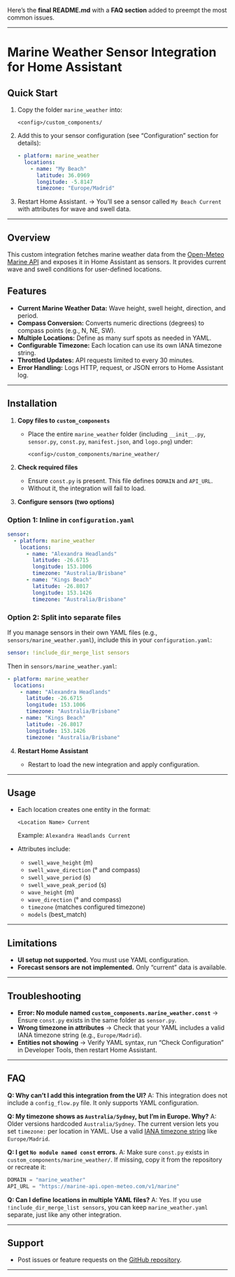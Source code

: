 Here’s the **final README.md** with a **FAQ section** added to preempt the most common issues.

---

# Marine Weather Sensor Integration for Home Assistant

## Quick Start

1. Copy the folder `marine_weather` into:

   ```
   <config>/custom_components/
   ```

2. Add this to your sensor configuration (see “Configuration” section for details):

   ```yaml
   - platform: marine_weather
     locations:
       - name: "My Beach"
         latitude: 36.0969
         longitude: -5.8147
         timezone: "Europe/Madrid"
   ```

3. Restart Home Assistant.
   → You’ll see a sensor called `My Beach Current` with attributes for wave and swell data.

---

## Overview

This custom integration fetches marine weather data from the [Open-Meteo Marine API](https://marine-api.open-meteo.com/v1/marine) and exposes it in Home Assistant as sensors.
It provides current wave and swell conditions for user-defined locations.

## Features

* **Current Marine Weather Data:** Wave height, swell height, direction, and period.
* **Compass Conversion:** Converts numeric directions (degrees) to compass points (e.g., N, NE, SW).
* **Multiple Locations:** Define as many surf spots as needed in YAML.
* **Configurable Timezone:** Each location can use its own IANA timezone string.
* **Throttled Updates:** API requests limited to every 30 minutes.
* **Error Handling:** Logs HTTP, request, or JSON errors to Home Assistant log.

---

## Installation

1. **Copy files to `custom_components`**

   * Place the entire `marine_weather` folder (including `__init__.py`, `sensor.py`, `const.py`, `manifest.json`, and `logo.png`) under:

     ```
     <config>/custom_components/marine_weather/
     ```

2. **Check required files**

   * Ensure `const.py` is present. This file defines `DOMAIN` and `API_URL`.
   * Without it, the integration will fail to load.

3. **Configure sensors (two options)**

### Option 1: Inline in `configuration.yaml`

```yaml
sensor:
  - platform: marine_weather
    locations:
      - name: "Alexandra Headlands"
        latitude: -26.6715
        longitude: 153.1006
        timezone: "Australia/Brisbane"
      - name: "Kings Beach"
        latitude: -26.8017
        longitude: 153.1426
        timezone: "Australia/Brisbane"
```

### Option 2: Split into separate files

If you manage sensors in their own YAML files (e.g., `sensors/marine_weather.yaml`), include this in your `configuration.yaml`:

```yaml
sensor: !include_dir_merge_list sensors
```

Then in `sensors/marine_weather.yaml`:

```yaml
- platform: marine_weather
  locations:
    - name: "Alexandra Headlands"
      latitude: -26.6715
      longitude: 153.1006
      timezone: "Australia/Brisbane"
    - name: "Kings Beach"
      latitude: -26.8017
      longitude: 153.1426
      timezone: "Australia/Brisbane"
```

4. **Restart Home Assistant**

   * Restart to load the new integration and apply configuration.

---

## Usage

* Each location creates one entity in the format:

  ```
  <Location Name> Current
  ```

  Example: `Alexandra Headlands Current`

* Attributes include:

  * `swell_wave_height` (m)
  * `swell_wave_direction` (° and compass)
  * `swell_wave_period` (s)
  * `swell_wave_peak_period` (s)
  * `wave_height` (m)
  * `wave_direction` (° and compass)
  * `timezone` (matches configured timezone)
  * `models` (best\_match)

---

## Limitations

* **UI setup not supported.** You must use YAML configuration.
* **Forecast sensors are not implemented.** Only “current” data is available.

---

## Troubleshooting

* **Error: No module named `custom_components.marine_weather.const`**
  → Ensure `const.py` exists in the same folder as `sensor.py`.
* **Wrong timezone in attributes**
  → Check that your YAML includes a valid IANA timezone string (e.g., `Europe/Madrid`).
* **Entities not showing**
  → Verify YAML syntax, run “Check Configuration” in Developer Tools, then restart Home Assistant.

---

## FAQ

**Q: Why can’t I add this integration from the UI?**
A: This integration does not include a `config_flow.py` file. It only supports YAML configuration.

**Q: My timezone shows as `Australia/Sydney`, but I’m in Europe. Why?**
A: Older versions hardcoded `Australia/Sydney`. The current version lets you set `timezone:` per location in YAML. Use a valid [IANA timezone string](https://en.wikipedia.org/wiki/List_of_tz_database_time_zones) like `Europe/Madrid`.

**Q: I get `No module named const` errors.**
A: Make sure `const.py` exists in `custom_components/marine_weather/`. If missing, copy it from the repository or recreate it:

```python
DOMAIN = "marine_weather"
API_URL = "https://marine-api.open-meteo.com/v1/marine"
```

**Q: Can I define locations in multiple YAML files?**
A: Yes. If you use `!include_dir_merge_list sensors`, you can keep `marine_weather.yaml` separate, just like any other integration.

---

## Support

* Post issues or feature requests on the [GitHub repository](https://github.com/cloudbr34k84/Open-Meteo-Marine-Weather).

---